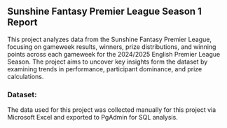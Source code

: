 ## Sunshine Fantasy Premier League Season 1 Report
This project analyzes data from the Sunshine Fantasy Premier League, focusing on gameweek results, winners, prize distributions, and winning points across each gameweek for the 2024/2025 English Premier League Season. The project aims to uncover key insights form the dataset by examining trends in performance, participant dominance, and prize calculations.

### Dataset:
The data used for this project was collected manually for this project via Microsoft Excel and exported to PgAdmin for SQL analysis.

